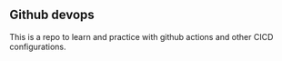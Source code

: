 ## Github devops
This is a repo to learn and practice with github actions and other CICD configurations.

